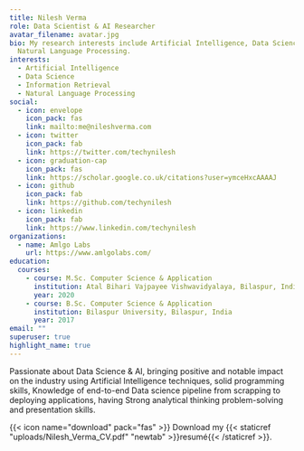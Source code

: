 ```yaml
---
title: Nilesh Verma
role: Data Scientist & AI Researcher
avatar_filename: avatar.jpg
bio: My research interests include Artificial Intelligence, Data Science and
  Natural Language Processing.
interests:
  - Artificial Intelligence
  - Data Science
  - Information Retrieval
  - Natural Language Processing
social:
  - icon: envelope
    icon_pack: fas
    link: mailto:me@nileshverma.com
  - icon: twitter
    icon_pack: fab
    link: https://twitter.com/techynilesh
  - icon: graduation-cap
    icon_pack: fas
    link: https://scholar.google.co.uk/citations?user=ymceHxcAAAAJ
  - icon: github
    icon_pack: fab
    link: https://github.com/techynilesh
  - icon: linkedin
    icon_pack: fab
    link: https://www.linkedin.com/techynilesh
organizations:
  - name: Amlgo Labs
    url: https://www.amlgolabs.com/
education:
  courses:
    - course: M.Sc. Computer Science & Application
      institution: Atal Bihari Vajpayee Vishwavidyalaya, Bilaspur, India
      year: 2020
    - course: B.Sc. Computer Science & Application
      institution: Bilaspur University, Bilaspur, India
      year: 2017
email: ""
superuser: true
highlight_name: true
---
```

<!--StartFragment-->

Passionate about Data Science & AI, bringing positive and notable impact on the industry using Artificial Intelligence techniques, solid programming skills, Knowledge of end-to-end Data science pipeline from scrapping to deploying applications, having Strong analytical thinking problem-solving and presentation skills.

<!--EndFragment-->

{{< icon name="download" pack="fas" >}} Download my {{< staticref "uploads/Nilesh_Verma_CV.pdf" "newtab" >}}resumé{{< /staticref >}}.